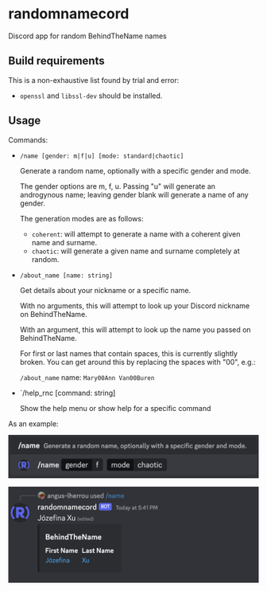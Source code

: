 # randomnamecord
Discord app for random BehindTheName names

## Build requirements

This is a non-exhaustive list found by trial and error:

* `openssl` and `libssl-dev` should be installed.

## Usage

Commands:
 * `/name [gender: m|f|u] [mode: standard|chaotic]`

   Generate a random name, optionally with a specific gender and mode.

   The gender options are m, f, u. Passing "u" will generate an androgynous name; leaving gender blank will generate a name of any gender.

   The generation modes are as follows:

   * `coherent`: will attempt to generate a name with a coherent given name and surname.
   * `chaotic`: will generate a given name and surname completely at random.
 * `/about_name [name: string]`

   Get details about your nickname or a specific name.

   With no arguments, this will attempt to look up your Discord nickname on BehindTheName.

   With an argument, this will attempt to look up the name you passed on BehindTheName.

   For first or last names that contain spaces, this is currently slightly broken. You can get around this by replacing the spaces with "00", e.g.:

   `/about_name` name: `Mary00Ann Van00Buren`
 * `/help_rnc [command: string]
   
   Show the help menu or show help for a specific command


As an example:

![example-command.png](example-command.png)

![example-output.png](example-output.png)
